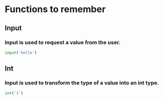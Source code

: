 # Functions to remember

## Input
### Input is used to request a value from the user.
```python 
input('hello')
```

## Int
### Input is used to transform the type of a value into an int type.
```python
int('1')
```